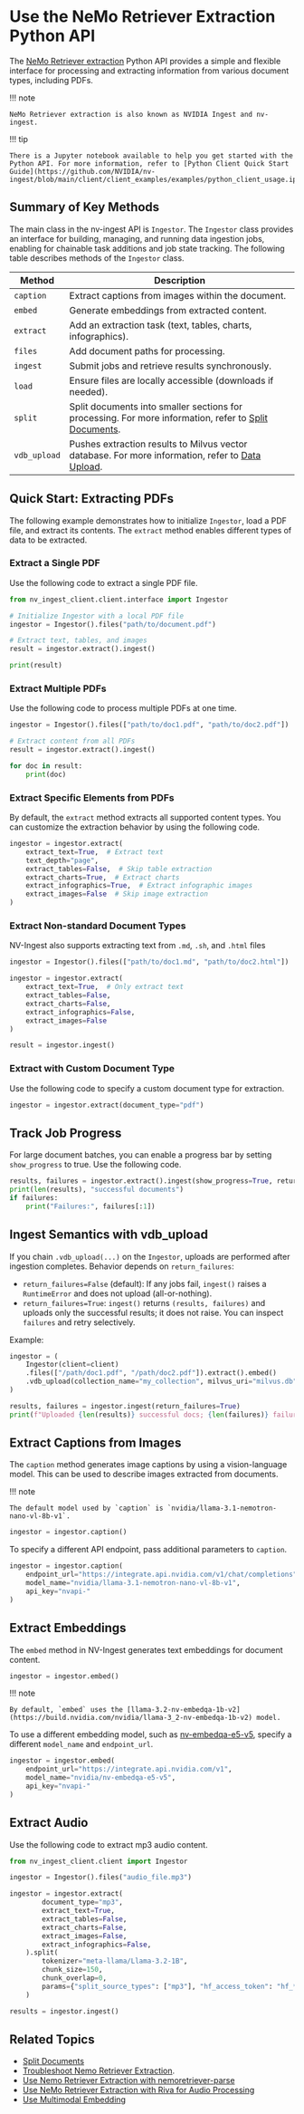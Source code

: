 # Use the NeMo Retriever Extraction Python API

The [NeMo Retriever extraction](overview.md) Python API provides a simple and flexible interface for processing and extracting information from various document types, including PDFs.

!!! note

    NeMo Retriever extraction is also known as NVIDIA Ingest and nv-ingest.

!!! tip

    There is a Jupyter notebook available to help you get started with the Python API. For more information, refer to [Python Client Quick Start Guide](https://github.com/NVIDIA/nv-ingest/blob/main/client/client_examples/examples/python_client_usage.ipynb).


## Summary of Key Methods

The main class in the nv-ingest API is `Ingestor`. 
The `Ingestor` class provides an interface for building, managing, and running data ingestion jobs, enabling for chainable task additions and job state tracking. 
The following table describes methods of the `Ingestor` class.

| Method       | Description                       |
|--------------|-----------------------------------|
| `caption`    | Extract captions from images within the document. |
| `embed`      | Generate embeddings from extracted content. |
| `extract`    | Add an extraction task (text, tables, charts, infographics). |
| `files`      | Add document paths for processing. |
| `ingest`     | Submit jobs and retrieve results synchronously. |
| `load`       | Ensure files are locally accessible (downloads if needed). |
| `split`      | Split documents into smaller sections for processing. For more information, refer to [Split Documents](chunking.md). |
| `vdb_upload` | Pushes extraction results to Milvus vector database. For more information, refer to [Data Upload](data-store.md). |


## Quick Start: Extracting PDFs

The following example demonstrates how to initialize `Ingestor`, load a PDF file, and extract its contents.
The `extract` method enables different types of data to be extracted.

### Extract a Single PDF

Use the following code to extract a single PDF file.

```python
from nv_ingest_client.client.interface import Ingestor

# Initialize Ingestor with a local PDF file
ingestor = Ingestor().files("path/to/document.pdf")

# Extract text, tables, and images
result = ingestor.extract().ingest()

print(result)
```

### Extract Multiple PDFs

Use the following code to process multiple PDFs at one time.

```python
ingestor = Ingestor().files(["path/to/doc1.pdf", "path/to/doc2.pdf"])

# Extract content from all PDFs
result = ingestor.extract().ingest()

for doc in result:
    print(doc)
```

### Extract Specific Elements from PDFs

By default, the `extract` method extracts all supported content types. 
You can customize the extraction behavior by using the following code.

```python
ingestor = ingestor.extract(
    extract_text=True,  # Extract text
    text_depth="page",
    extract_tables=False,  # Skip table extraction
    extract_charts=True,  # Extract charts
    extract_infographics=True,  # Extract infographic images
    extract_images=False  # Skip image extraction
)
```

### Extract Non-standard Document Types

NV-Ingest also supports extracting text from `.md`, `.sh`, and `.html` files

```python
ingestor = Ingestor().files(["path/to/doc1.md", "path/to/doc2.html"])

ingestor = ingestor.extract(
    extract_text=True,  # Only extract text
    extract_tables=False,
    extract_charts=False,
    extract_infographics=False,
    extract_images=False
)

result = ingestor.ingest()
```


### Extract with Custom Document Type

Use the following code to specify a custom document type for extraction.

```python
ingestor = ingestor.extract(document_type="pdf")
```



## Track Job Progress

For large document batches, you can enable a progress bar by setting `show_progress` to true. 
Use the following code.

```python
results, failures = ingestor.extract().ingest(show_progress=True, return_failures=True)
print(len(results), "successful documents")
if failures:
    print("Failures:", failures[:1])
```

## Ingest Semantics with vdb_upload

If you chain `.vdb_upload(...)` on the `Ingestor`, uploads are performed after ingestion completes. Behavior depends on `return_failures`:

- `return_failures=False` (default): If any jobs fail, `ingest()` raises a `RuntimeError` and does not upload (all-or-nothing).
- `return_failures=True`: `ingest()` returns `(results, failures)` and uploads only the successful results; it does not raise. You can inspect `failures` and retry selectively.

Example:

```python
ingestor = (
    Ingestor(client=client)
    .files(["/path/doc1.pdf", "/path/doc2.pdf"]).extract().embed()
    .vdb_upload(collection_name="my_collection", milvus_uri="milvus.db")
)

results, failures = ingestor.ingest(return_failures=True)
print(f"Uploaded {len(results)} successful docs; {len(failures)} failures")
```



## Extract Captions from Images

The `caption` method generates image captions by using a vision-language model. 
This can be used to describe images extracted from documents.

!!! note

    The default model used by `caption` is `nvidia/llama-3.1-nemotron-nano-vl-8b-v1`.

```python
ingestor = ingestor.caption()
```

To specify a different API endpoint, pass additional parameters to `caption`.

```python
ingestor = ingestor.caption(
    endpoint_url="https://integrate.api.nvidia.com/v1/chat/completions",
    model_name="nvidia/llama-3.1-nemotron-nano-vl-8b-v1",
    api_key="nvapi-"
)
```



## Extract Embeddings

The `embed` method in NV-Ingest generates text embeddings for document content.

```python
ingestor = ingestor.embed()
```

!!! note

    By default, `embed` uses the [llama-3.2-nv-embedqa-1b-v2](https://build.nvidia.com/nvidia/llama-3_2-nv-embedqa-1b-v2) model.

To use a different embedding model, such as [nv-embedqa-e5-v5](https://build.nvidia.com/nvidia/nv-embedqa-e5-v5), specify a different `model_name` and `endpoint_url`.

```python
ingestor = ingestor.embed(
    endpoint_url="https://integrate.api.nvidia.com/v1",
    model_name="nvidia/nv-embedqa-e5-v5",
    api_key="nvapi-"
)
```



## Extract Audio

Use the following code to extract mp3 audio content.

```python
from nv_ingest_client.client import Ingestor

ingestor = Ingestor().files("audio_file.mp3")

ingestor = ingestor.extract(
        document_type="mp3",
        extract_text=True,
        extract_tables=False,
        extract_charts=False,
        extract_images=False,
        extract_infographics=False,
    ).split(
        tokenizer="meta-llama/Llama-3.2-1B",
        chunk_size=150,
        chunk_overlap=0,
        params={"split_source_types": ["mp3"], "hf_access_token": "hf_***"}
    )

results = ingestor.ingest()
```



## Related Topics

- [Split Documents](chunking.md)
- [Troubleshoot Nemo Retriever Extraction](troubleshoot.md).
- [Use Nemo Retriever Extraction with nemoretriever-parse](nemoretriever-parse.md)
- [Use NeMo Retriever Extraction with Riva for Audio Processing](nemoretriever-parse.md)
- [Use Multimodal Embedding](vlm-embed.md)
